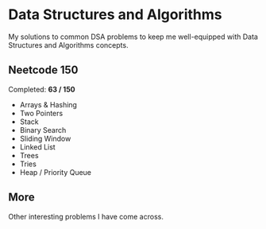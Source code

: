 # Data Structures and Algorithms

My solutions to common DSA problems to keep me well-equipped with Data Structures and Algorithms concepts.

## Neetcode 150

Completed: **63 / 150**

- Arrays & Hashing
- Two Pointers
- Stack
- Binary Search
- Sliding Window
- Linked List
- Trees
- Tries
- Heap / Priority Queue

## More

Other interesting problems I have come across.
